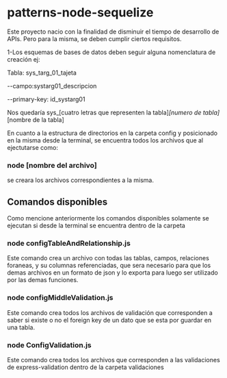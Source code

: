# patterns-node-sequelize

Este proyecto nacio con la finalidad de disminuir el tiempo de desarrollo de APIs. Pero para la misma, se deben cumplir ciertos requisitos.

1-Los esquemas de bases de datos deben seguir alguna nomenclatura de creación ej:

Tabla: sys_targ_01_tajeta

--campo:systarg01_descripcion

--primary-key: id_systarg01

Nos quedaría sys_[cuatro letras que representen la tabla]_[numero de tabla]_[nombre de la tabla]

En cuanto a la estructura de directorios en la carpeta config y posicionado en la misma desde la terminal, se encuentra todos los archivos que al ejectutarse como:
### node [nombre del archivo]

se creara los archivos correspondientes a la misma.

## Comandos disponibles

Como mencione anteriormente los comandos disponibles solamente se ejecutan si desde la terminal se encuentra dentro de la carpeta

### node configTableAndRelationship.js
Este comando crea un archivo con todas las tablas, campos, relaciones foraneas, y su columnas referenciadas, que sera necesario para que los demas archivos  en un formato de json y lo exporta para luego ser utilizado por las demas funciones.

### node configMiddleValidation.js

Este comando crea todos los archivos de validación que corresponden a saber si existe o no el foreign key de un dato que se esta por guardar en una tabla.

### node ConfigValidation.js

Este comando crea todos los archivos que corresponden a las validaciones de express-validation dentro de la carpeta validaciones







